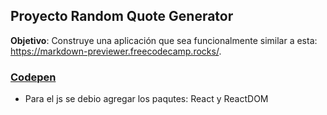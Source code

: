 
## Proyecto Random Quote Generator

**Objetivo**: Construye una aplicación que sea funcionalmente similar a esta: https://markdown-previewer.freecodecamp.rocks/.


### [Codepen](https://codepen.io/IaconoG/pen/VwVQbEL)

- Para el js se debio agregar los paqutes: React y ReactDOM

